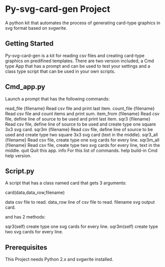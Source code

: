 # Py-svg-card-gen Project
A python kit that automates the process of generating card-type graphics in svg format based on svgwrite.

## Getting Started
Py-svg-card-gen is a kit for reading csv files and creating card-type graphics on predifined templates. There are two version included, a Cmd type App that has a prompt and can be used to test your settings and a class type script that can be used in your own scripts.

## Cmd_app.py

Launch a prompt that has the following commands:

read_file {filename}  Read csv file and print last item.
count_file {filename} Read csv file and count items and print sum.
item_from {filename}  Read csv file, define line of source to be used and print last item.
sqr3 {filename}       Read csv file, define line of source to be used and create type one square 3x3 svg card.
sqr3m {filename}      Read csv file, define line of source to be used and create type two square 3x3 svg card (text in the middle).
sqr3_all {filename}   Read csv file, create type one svg cards for every line.
sqr3m_all {filename}  Read csv file, create type two svg cards for every line, text in the middle.
quit                  Quit this app.
info                  For this list of commands.
help                  build-in Cmd help version.

## Script.py

A script that has a class named card that gets 3 arguments:

card(data,data_row,filename)

data          csv file to read.
data_row      line of csv file to read.
filename      svg output card.

and has 2 methods:

sqr3(self)    create type one svg cards for every line.
sqr3m(self)   create type two svg cards for every line.

## Prerequisites
This Project needs Python 2.x and svgwrite installed.
